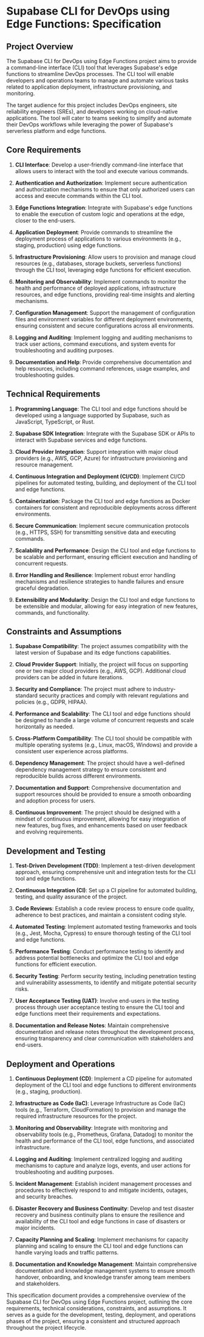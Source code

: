# Supabase CLI for DevOps using Edge Functions: Specification

## Project Overview

The Supabase CLI for DevOps using Edge Functions project aims to provide a command-line interface (CLI) tool that leverages Supabase's edge functions to streamline DevOps processes. The CLI tool will enable developers and operations teams to manage and automate various tasks related to application deployment, infrastructure provisioning, and monitoring.

The target audience for this project includes DevOps engineers, site reliability engineers (SREs), and developers working on cloud-native applications. The tool will cater to teams seeking to simplify and automate their DevOps workflows while leveraging the power of Supabase's serverless platform and edge functions.

## Core Requirements

1. **CLI Interface**: Develop a user-friendly command-line interface that allows users to interact with the tool and execute various commands.

2. **Authentication and Authorization**: Implement secure authentication and authorization mechanisms to ensure that only authorized users can access and execute commands within the CLI tool.

3. **Edge Functions Integration**: Integrate with Supabase's edge functions to enable the execution of custom logic and operations at the edge, closer to the end-users.

4. **Application Deployment**: Provide commands to streamline the deployment process of applications to various environments (e.g., staging, production) using edge functions.

5. **Infrastructure Provisioning**: Allow users to provision and manage cloud resources (e.g., databases, storage buckets, serverless functions) through the CLI tool, leveraging edge functions for efficient execution.

6. **Monitoring and Observability**: Implement commands to monitor the health and performance of deployed applications, infrastructure resources, and edge functions, providing real-time insights and alerting mechanisms.

7. **Configuration Management**: Support the management of configuration files and environment variables for different deployment environments, ensuring consistent and secure configurations across all environments.

8. **Logging and Auditing**: Implement logging and auditing mechanisms to track user actions, command executions, and system events for troubleshooting and auditing purposes.

9. **Documentation and Help**: Provide comprehensive documentation and help resources, including command references, usage examples, and troubleshooting guides.

## Technical Requirements

1. **Programming Language**: The CLI tool and edge functions should be developed using a language supported by Supabase, such as JavaScript, TypeScript, or Rust.

2. **Supabase SDK Integration**: Integrate with the Supabase SDK or APIs to interact with Supabase services and edge functions.

3. **Cloud Provider Integration**: Support integration with major cloud providers (e.g., AWS, GCP, Azure) for infrastructure provisioning and resource management.

4. **Continuous Integration and Deployment (CI/CD)**: Implement CI/CD pipelines for automated testing, building, and deployment of the CLI tool and edge functions.

5. **Containerization**: Package the CLI tool and edge functions as Docker containers for consistent and reproducible deployments across different environments.

6. **Secure Communication**: Implement secure communication protocols (e.g., HTTPS, SSH) for transmitting sensitive data and executing commands.

7. **Scalability and Performance**: Design the CLI tool and edge functions to be scalable and performant, ensuring efficient execution and handling of concurrent requests.

8. **Error Handling and Resilience**: Implement robust error handling mechanisms and resilience strategies to handle failures and ensure graceful degradation.

9. **Extensibility and Modularity**: Design the CLI tool and edge functions to be extensible and modular, allowing for easy integration of new features, commands, and functionality.

## Constraints and Assumptions

1. **Supabase Compatibility**: The project assumes compatibility with the latest version of Supabase and its edge functions capabilities.

2. **Cloud Provider Support**: Initially, the project will focus on supporting one or two major cloud providers (e.g., AWS, GCP). Additional cloud providers can be added in future iterations.

3. **Security and Compliance**: The project must adhere to industry-standard security practices and comply with relevant regulations and policies (e.g., GDPR, HIPAA).

4. **Performance and Scalability**: The CLI tool and edge functions should be designed to handle a large volume of concurrent requests and scale horizontally as needed.

5. **Cross-Platform Compatibility**: The CLI tool should be compatible with multiple operating systems (e.g., Linux, macOS, Windows) and provide a consistent user experience across platforms.

6. **Dependency Management**: The project should have a well-defined dependency management strategy to ensure consistent and reproducible builds across different environments.

7. **Documentation and Support**: Comprehensive documentation and support resources should be provided to ensure a smooth onboarding and adoption process for users.

8. **Continuous Improvement**: The project should be designed with a mindset of continuous improvement, allowing for easy integration of new features, bug fixes, and enhancements based on user feedback and evolving requirements.

## Development and Testing

1. **Test-Driven Development (TDD)**: Implement a test-driven development approach, ensuring comprehensive unit and integration tests for the CLI tool and edge functions.

2. **Continuous Integration (CI)**: Set up a CI pipeline for automated building, testing, and quality assurance of the project.

3. **Code Reviews**: Establish a code review process to ensure code quality, adherence to best practices, and maintain a consistent coding style.

4. **Automated Testing**: Implement automated testing frameworks and tools (e.g., Jest, Mocha, Cypress) to ensure thorough testing of the CLI tool and edge functions.

5. **Performance Testing**: Conduct performance testing to identify and address potential bottlenecks and optimize the CLI tool and edge functions for efficient execution.

6. **Security Testing**: Perform security testing, including penetration testing and vulnerability assessments, to identify and mitigate potential security risks.

7. **User Acceptance Testing (UAT)**: Involve end-users in the testing process through user acceptance testing to ensure the CLI tool and edge functions meet their requirements and expectations.

8. **Documentation and Release Notes**: Maintain comprehensive documentation and release notes throughout the development process, ensuring transparency and clear communication with stakeholders and end-users.

## Deployment and Operations

1. **Continuous Deployment (CD)**: Implement a CD pipeline for automated deployment of the CLI tool and edge functions to different environments (e.g., staging, production).

2. **Infrastructure as Code (IaC)**: Leverage Infrastructure as Code (IaC) tools (e.g., Terraform, CloudFormation) to provision and manage the required infrastructure resources for the project.

3. **Monitoring and Observability**: Integrate with monitoring and observability tools (e.g., Prometheus, Grafana, Datadog) to monitor the health and performance of the CLI tool, edge functions, and associated infrastructure.

4. **Logging and Auditing**: Implement centralized logging and auditing mechanisms to capture and analyze logs, events, and user actions for troubleshooting and auditing purposes.

5. **Incident Management**: Establish incident management processes and procedures to effectively respond to and mitigate incidents, outages, and security breaches.

6. **Disaster Recovery and Business Continuity**: Develop and test disaster recovery and business continuity plans to ensure the resilience and availability of the CLI tool and edge functions in case of disasters or major incidents.

7. **Capacity Planning and Scaling**: Implement mechanisms for capacity planning and scaling to ensure the CLI tool and edge functions can handle varying loads and traffic patterns.

8. **Documentation and Knowledge Management**: Maintain comprehensive documentation and knowledge management systems to ensure smooth handover, onboarding, and knowledge transfer among team members and stakeholders.

This specification document provides a comprehensive overview of the Supabase CLI for DevOps using Edge Functions project, outlining the core requirements, technical considerations, constraints, and assumptions. It serves as a guide for the development, testing, deployment, and operations phases of the project, ensuring a consistent and structured approach throughout the project lifecycle.